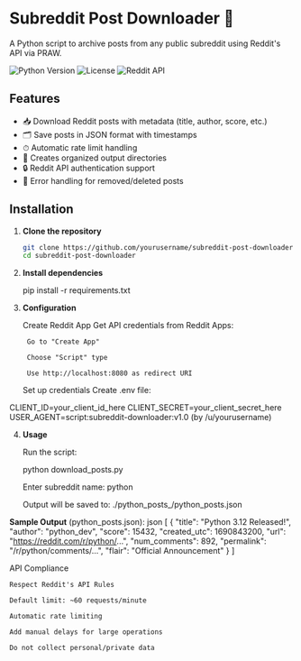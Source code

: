 # Subreddit Post Downloader 🚀

A Python script to archive posts from any public subreddit using Reddit's API via PRAW.

![Python Version](https://img.shields.io/badge/python-3.8%2B-blue)
![License](https://img.shields.io/badge/license-MIT-green)
![Reddit API](https://img.shields.io/badge/Reddit_API-TOS_compliant-orange)

## Features

- 📥 Download Reddit posts with metadata (title, author, score, etc.)
- 🗂 Save posts in JSON format with timestamps
- ⏱ Automatic rate limit handling
- 📂 Creates organized output directories
- 🔒 Reddit API authentication support
- 🚫 Error handling for removed/deleted posts

## Installation

1. **Clone the repository**
   ```bash
   git clone https://github.com/yourusername/subreddit-post-downloader.git
   cd subreddit-post-downloader

2. **Install dependencies**

   pip install -r requirements.txt

3. **Configuration**

    Create Reddit App
    Get API credentials from Reddit Apps:

        Go to "Create App"

        Choose "Script" type

        Use http://localhost:8080 as redirect URI

    Set up credentials
    Create .env file:
   
CLIENT_ID=your_client_id_here
CLIENT_SECRET=your_client_secret_here
USER_AGENT=script:subreddit-downloader:v1.0 (by /u/yourusername)

4. **Usage**

    Run the script:
   
    python download_posts.py

    Enter subreddit name: python

    Output will be saved to: ./python_posts_<timestamp>/python_posts.json

**Sample Output** (python_posts.json):
json
[
  {
    "title": "Python 3.12 Released!",
    "author": "python_dev",
    "score": 15432,
    "created_utc": 1690843200,
    "url": "https://reddit.com/r/python/...",
    "num_comments": 892,
    "permalink": "/r/python/comments/...",
    "flair": "Official Announcement"
  }
]

API Compliance

    Respect Reddit's API Rules

    Default limit: ~60 requests/minute

    Automatic rate limiting

    Add manual delays for large operations

    Do not collect personal/private data
